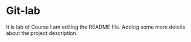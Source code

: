 # Git-lab
It is lab of Course
I am editing the README file. Adding some more details about the project description.
